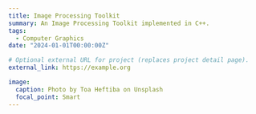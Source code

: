 ```yaml
---
title: Image Processing Toolkit
summary: An Image Processing Toolkit implemented in C++.
tags:
  - Computer Graphics
date: "2024-01-01T00:00:00Z"

# Optional external URL for project (replaces project detail page).
external_link: https://example.org

image:
  caption: Photo by Toa Heftiba on Unsplash
  focal_point: Smart
---
```

